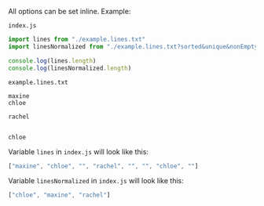 All options can be set inline. Example:

`index.js`
```javascript
import lines from "./example.lines.txt"
import linesNormalized from "./example.lines.txt?sorted&unique&nonEmpty"

console.log(lines.length)
console.log(linesNormalized.length)
```

`example.lines.txt`
```text
maxine
chloe

rachel


chloe

```

Variable `lines` in `index.js` will look like this:
```javascript
["maxine", "chloe", "", "rachel", "", "", "chloe", ""]
```

Variable `linesNormalized` in `index.js` will look like this:
```javascript
["chloe", "maxine", "rachel"]
```